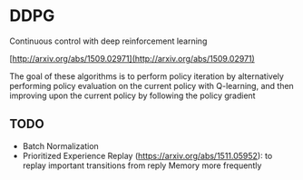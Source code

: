 # DDPG

Continuous control with deep reinforcement learning

[http://arxiv.org/abs/1509.02971](http://arxiv.org/abs/1509.02971)

The goal of these algorithms is to perform policy iteration
by alternatively performing policy evaluation 
on the current policy with Q-learning, and then improving upon the
current policy by following the policy gradient

## TODO

- Batch Normalization 
- Prioritized Experience Replay (https://arxiv.org/abs/1511.05952): to replay important transitions from reply Memory more frequently
